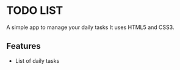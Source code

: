 # TODO LIST
A simple app to manage your daily tasks
It uses HTML5 and CSS3.

## Features
* List of daily tasks